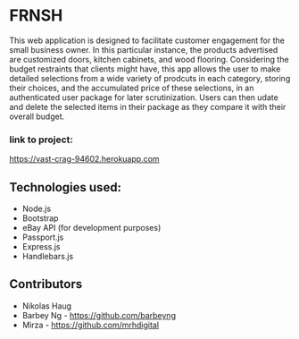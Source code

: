 # FRNSH

This web application is designed to facilitate customer engagement for the small business owner. In this particular instance, the products advertised are customized doors, kitchen cabinets, and wood flooring. Considering the budget restraints that clients might have, this app allows the user to make detailed selections from a wide variety of prodcuts in each category, storing their choices, and the accumulated price of these selections, in an authenticated user package for later scrutinization. Users can then udate and delete the selected items in their package as they compare it with their overall budget.

### link to project:

<https://vast-crag-94602.herokuapp.com>

## Technologies used:

  * Node.js
  * Bootstrap
  * eBay API (for development purposes)
  * Passport.js
  * Express.js
  * Handlebars.js

## Contributors

  * Nikolas Haug
  * Barbey Ng - <https://github.com/barbeyng>
  * Mirza - <https://github.com/mrhdigital>

